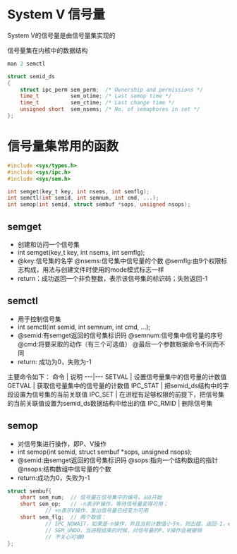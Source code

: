 # System V 信号量
System V的信号量是由信号量集实现的

信号量集在内核中的数据结构
```c
man 2 semctl

struct semid_ds
{
    struct ipc_perm sem_perm;  /* Ownership and permissions */
    time_t          sem_otime; /* Last semop time */
    time_t          sem_ctime; /* Last change time */
    unsigned short  sem_nsems; /* No. of semaphores in set */
};
```

# 信号量集常用的函数
```c
#include <sys/types.h>
#include <sys/ipc.h>
#include <sys/sem.h>

int semget(key_t key, int nsems, int semflg);
int semctl(int semid, int semnum, int cmd, ...);
int semop(int semid, struct sembuf *sops, unsigned nsops);
```

## semget
- 创建和访问一个信号集
- int semget(key_t key, int nsems, int semflg);
- @key:信号集的名字
  @nsems:信号集中信号量的个数
  @semflg:由9个权限标志构成，用法与创建文件时使用的mode模式标志一样
- return：成功返回一个非负整数，表示该信号集的标识码；失败返回-1

## semctl
- 用于控制信号集
- int semctl(int semid, int semnum, int cmd, ...);
- @semid:有semget返回的信号集标识码
  @semnum:信号集中信号量的序号
  @cmd:将要采取的动作（有三个可选值）
  @最后一个参数根据命令不同而不同
- return: 成功为0，失败为-1

主要命令如下：
命令 | 说明
---|---
SETVAL | 设置信号量集中的信号量的计数值
GETVAL | 获取信号量集中的信号量的计数值
IPC_STAT | 把semid_ds结构中的字段设置为信号集的当前关联值
IPC_SET | 在进程有足够权限的前提下，把信号集的当前关联值设置为semid_ds数据结构中给出的值
IPC_RMID | 删除信号集

## semop
- 对信号集进行操作，即P、V操作
- int semop(int semid, struct sembuf *sops, unsigned nsops);
- @semid:由semget返回的信号集标识码
  @sops:指向一个结构数组的指针
  @nsops:结构数组中信号量的个数
- return:成功为0，失败为-1

```c
struct sembuf{
	short sem_num;	// 信号量在信号集中的编号，从0开始
	short sem_op;	// -n表示P操作，等待信号量变得可用；
			// +n表示V操作，发出信号量已经变为可用
	short sem_flg;	// 两个取值：
			// IPC_NOWAIT，如果是-n操作，并且当前计数值小于n，则出错，返回-1，errno=EAGAIN
			// SEM_UNDO，当进程结束的时候，对信号量的P、V操作会被撤销
			// 不关心可填0
};
``` 
